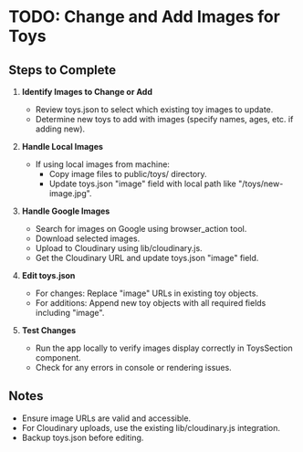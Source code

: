 # TODO: Change and Add Images for Toys

## Steps to Complete

1. **Identify Images to Change or Add**
   - Review toys.json to select which existing toy images to update.
   - Determine new toys to add with images (specify names, ages, etc. if adding new).

2. **Handle Local Images**
   - If using local images from machine:
     - Copy image files to public/toys/ directory.
     - Update toys.json "image" field with local path like "/toys/new-image.jpg".

3. **Handle Google Images**
   - Search for images on Google using browser_action tool.
   - Download selected images.
   - Upload to Cloudinary using lib/cloudinary.js.
   - Get the Cloudinary URL and update toys.json "image" field.

4. **Edit toys.json**
   - For changes: Replace "image" URLs in existing toy objects.
   - For additions: Append new toy objects with all required fields including "image".

5. **Test Changes**
   - Run the app locally to verify images display correctly in ToysSection component.
   - Check for any errors in console or rendering issues.

## Notes
- Ensure image URLs are valid and accessible.
- For Cloudinary uploads, use the existing lib/cloudinary.js integration.
- Backup toys.json before editing.

